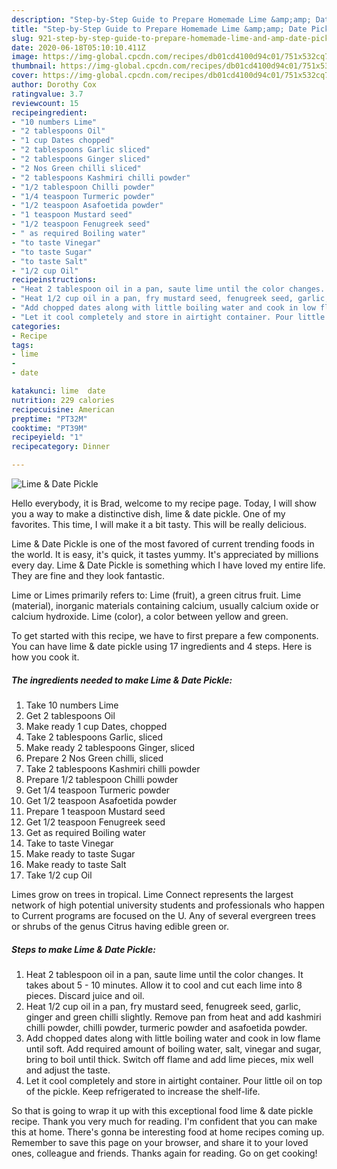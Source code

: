 ```yaml
---
description: "Step-by-Step Guide to Prepare Homemade Lime &amp;amp; Date Pickle"
title: "Step-by-Step Guide to Prepare Homemade Lime &amp;amp; Date Pickle"
slug: 921-step-by-step-guide-to-prepare-homemade-lime-and-amp-date-pickle
date: 2020-06-18T05:10:10.411Z
image: https://img-global.cpcdn.com/recipes/db01cd4100d94c01/751x532cq70/lime-date-pickle-recipe-main-photo.jpg
thumbnail: https://img-global.cpcdn.com/recipes/db01cd4100d94c01/751x532cq70/lime-date-pickle-recipe-main-photo.jpg
cover: https://img-global.cpcdn.com/recipes/db01cd4100d94c01/751x532cq70/lime-date-pickle-recipe-main-photo.jpg
author: Dorothy Cox
ratingvalue: 3.7
reviewcount: 15
recipeingredient:
- "10 numbers Lime"
- "2 tablespoons Oil"
- "1 cup Dates chopped"
- "2 tablespoons Garlic sliced"
- "2 tablespoons Ginger sliced"
- "2 Nos Green chilli sliced"
- "2 tablespoons Kashmiri chilli powder"
- "1/2 tablespoon Chilli powder"
- "1/4 teaspoon Turmeric powder"
- "1/2 teaspoon Asafoetida powder"
- "1 teaspoon Mustard seed"
- "1/2 teaspoon Fenugreek seed"
- " as required Boiling water"
- "to taste Vinegar"
- "to taste Sugar"
- "to taste Salt"
- "1/2 cup Oil"
recipeinstructions:
- "Heat 2 tablespoon oil in a pan, saute lime until the color changes. It takes about 5 - 10 minutes. Allow it to cool and cut each lime into 8 pieces. Discard juice and oil."
- "Heat 1/2 cup oil in a pan, fry mustard seed, fenugreek seed, garlic, ginger and green chilli slightly. Remove pan from heat and add kashmiri chilli powder, chilli powder, turmeric powder and asafoetida powder."
- "Add chopped dates along with little boiling water and cook in low flame until soft. Add required amount of boiling water, salt, vinegar and sugar, bring to boil until thick. Switch off flame and add lime pieces, mix well and adjust the taste."
- "Let it cool completely and store in airtight container. Pour little oil on top of the pickle. Keep refrigerated to increase the shelf-life."
categories:
- Recipe
tags:
- lime
- 
- date

katakunci: lime  date 
nutrition: 229 calories
recipecuisine: American
preptime: "PT32M"
cooktime: "PT39M"
recipeyield: "1"
recipecategory: Dinner

---
```



![Lime &amp; Date Pickle](https://img-global.cpcdn.com/recipes/db01cd4100d94c01/751x532cq70/lime-date-pickle-recipe-main-photo.jpg)

Hello everybody, it is Brad, welcome to my recipe page. Today, I will show you a way to make a distinctive dish, lime &amp; date pickle. One of my favorites. This time, I will make it a bit tasty. This will be really delicious.

Lime &amp; Date Pickle is one of the most favored of current trending foods in the world. It is easy, it's quick, it tastes yummy. It's appreciated by millions every day. Lime &amp; Date Pickle is something which I have loved my entire life. They are fine and they look fantastic.

Lime or Limes primarily refers to: Lime (fruit), a green citrus fruit. Lime (material), inorganic materials containing calcium, usually calcium oxide or calcium hydroxide. Lime (color), a color between yellow and green.


To get started with this recipe, we have to first prepare a few components. You can have lime &amp; date pickle using 17 ingredients and 4 steps. Here is how you cook it.

<!--inarticleads1-->

##### The ingredients needed to make Lime &amp; Date Pickle:

1. Take 10 numbers Lime
1. Get 2 tablespoons Oil
1. Make ready 1 cup Dates, chopped
1. Take 2 tablespoons Garlic, sliced
1. Make ready 2 tablespoons Ginger, sliced
1. Prepare 2 Nos Green chilli, sliced
1. Take 2 tablespoons Kashmiri chilli powder
1. Prepare 1/2 tablespoon Chilli powder
1. Get 1/4 teaspoon Turmeric powder
1. Get 1/2 teaspoon Asafoetida powder
1. Prepare 1 teaspoon Mustard seed
1. Get 1/2 teaspoon Fenugreek seed
1. Get  as required Boiling water
1. Take to taste Vinegar
1. Make ready to taste Sugar
1. Make ready to taste Salt
1. Take 1/2 cup Oil


Limes grow on trees in tropical. Lime Connect represents the largest network of high potential university students and professionals who happen to Current programs are focused on the U. Any of several evergreen trees or shrubs of the genus Citrus having edible green or. 

<!--inarticleads2-->

##### Steps to make Lime &amp; Date Pickle:

1. Heat 2 tablespoon oil in a pan, saute lime until the color changes. It takes about 5 - 10 minutes. Allow it to cool and cut each lime into 8 pieces. Discard juice and oil.
1. Heat 1/2 cup oil in a pan, fry mustard seed, fenugreek seed, garlic, ginger and green chilli slightly. Remove pan from heat and add kashmiri chilli powder, chilli powder, turmeric powder and asafoetida powder.
1. Add chopped dates along with little boiling water and cook in low flame until soft. Add required amount of boiling water, salt, vinegar and sugar, bring to boil until thick. Switch off flame and add lime pieces, mix well and adjust the taste.
1. Let it cool completely and store in airtight container. Pour little oil on top of the pickle. Keep refrigerated to increase the shelf-life.




So that is going to wrap it up with this exceptional food lime &amp; date pickle recipe. Thank you very much for reading. I'm confident that you can make this at home. There's gonna be interesting food at home recipes coming up. Remember to save this page on your browser, and share it to your loved ones, colleague and friends. Thanks again for reading. Go on get cooking!
